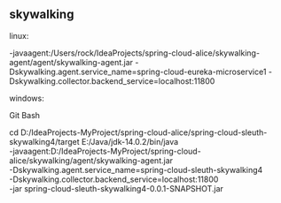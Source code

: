 
## skywalking

linux:

-javaagent:/Users/rock/IdeaProjects/spring-cloud-alice/skywalking-agent/agent/skywalking-agent.jar
-Dskywalking.agent.service_name=spring-cloud-eureka-microservice1
-Dskywalking.collector.backend_service=localhost:11800

windows:

Git Bash

cd D:/IdeaProjects-MyProject/spring-cloud-alice/spring-cloud-sleuth-skywalking4/target
E:/Java/jdk-14.0.2/bin/java \
-javaagent:D:/IdeaProjects-MyProject/spring-cloud-alice/skywalking/agent/skywalking-agent.jar \
-Dskywalking.agent.service_name=spring-cloud-sleuth-skywalking4 \
-Dskywalking.collector.backend_service=localhost:11800 \
-jar spring-cloud-sleuth-skywalking4-0.0.1-SNAPSHOT.jar


